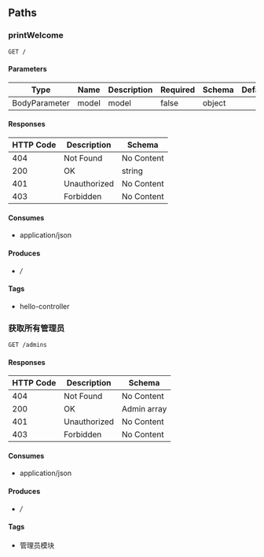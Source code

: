 ## Paths
### printWelcome
```
GET /
```

#### Parameters
|Type|Name|Description|Required|Schema|Default|
|----|----|----|----|----|----|
|BodyParameter|model|model|false|object||


#### Responses
|HTTP Code|Description|Schema|
|----|----|----|
|404|Not Found|No Content|
|200|OK|string|
|401|Unauthorized|No Content|
|403|Forbidden|No Content|


#### Consumes

* application/json

#### Produces

* */*

#### Tags

* hello-controller

### 获取所有管理员
```
GET /admins
```

#### Responses
|HTTP Code|Description|Schema|
|----|----|----|
|404|Not Found|No Content|
|200|OK|Admin array|
|401|Unauthorized|No Content|
|403|Forbidden|No Content|


#### Consumes

* application/json

#### Produces

* */*

#### Tags

* 管理员模块

